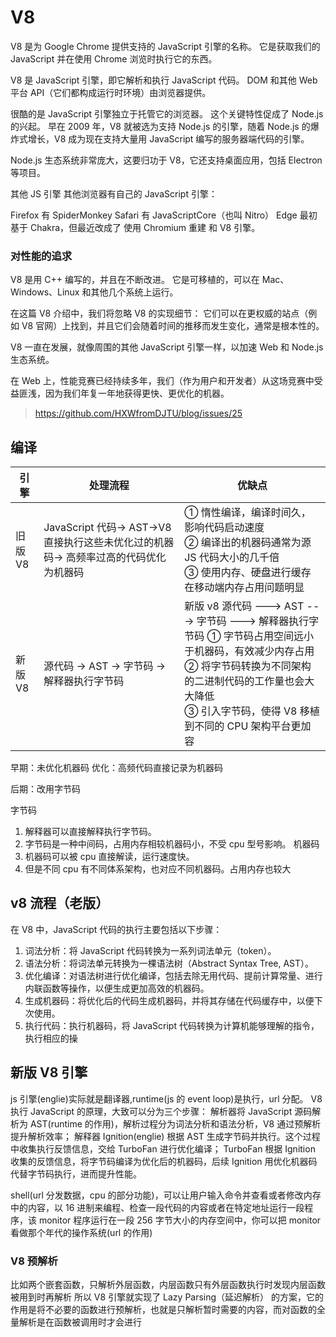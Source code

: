 # V8

V8 是为 Google Chrome 提供支持的 JavaScript 引擎的名称。 它是获取我们的 JavaScript 并在使用 Chrome 浏览时执行它的东西。

V8 是 JavaScript 引擎，即它解析和执行 JavaScript 代码。 DOM 和其他 Web 平台 API（它们都构成运行时环境）由浏览器提供。

很酷的是 JavaScript 引擎独立于托管它的浏览器。 这个关键特性促成了 Node.js 的兴起。 早在 2009 年，V8 就被选为支持 Node.js 的引擎，随着 Node.js 的爆炸式增长，V8 成为现在支持大量用 JavaScript 编写的服务器端代码的引擎。

Node.js 生态系统非常庞大，这要归功于 V8，它还支持桌面应用，包括 Electron 等项目。

其他 JS 引擎
其他浏览器有自己的 JavaScript 引擎：

Firefox 有 SpiderMonkey
Safari 有 JavaScriptCore（也叫 Nitro）
Edge 最初基于 Chakra，但最近改成了 使用 Chromium 重建 和 V8 引擎。

### 对性能的追求

V8 是用 C++ 编写的，并且在不断改进。 它是可移植的，可以在 Mac、Windows、Linux 和其他几个系统上运行。

在这篇 V8 介绍中，我们将忽略 V8 的实现细节： 它们可以在更权威的站点（例如 V8 官网）上找到，并且它们会随着时间的推移而发生变化，通常是根本性的。

V8 一直在发展，就像周围的其他 JavaScript 引擎一样，以加速 Web 和 Node.js 生态系统。

在 Web 上，性能竞赛已经持续多年，我们（作为用户和开发者）从这场竞赛中受益匪浅，因为我们年复一年地获得更快、更优化的机器。

> https://github.com/HXWfromDJTU/blog/issues/25

## 编译

| 引擎    | 处理流程                                                                              | 优缺点                                                                                                                                                                                                                              |
| ------- | ------------------------------------------------------------------------------------- | ----------------------------------------------------------------------------------------------------------------------------------------------------------------------------------------------------------------------------------- |
| 旧版 V8 | JavaScript 代码-> AST->V8 直接执行这些未优化过的机器码-> 高频率过高的代码优化为机器码 | ① 惰性编译，编译时间久，影响代码启动速度 <br/> ② 编译出的机器码通常为源 JS 代码大小的几千倍 <br/> ③ 使用内存、硬盘进行缓存在移动端内存占用问题明显                                                                                  |
| 新版 V8 | 源代码 -> AST -> 字节码 -> 解释器执行字节码                                           | 新版 v8 源代码 ---> AST ---> 字节码 ---> 解释器执行字节码 ① 字节码占用空间远小于机器码，有效减少内存占用 <br/> ② 将字节码转换为不同架构的二进制代码的工作量也会大大降低 <br/> ③ 引入字节码，使得 V8 移植到不同的 CPU 架构平台更加容 |

早期：未优化机器码
优化：高频代码直接记录为机器码

后期：改用字节码

字节码

1. 解释器可以直接解释执行字节码。
2. 字节码是一种中间码，占用内存相较机器码小，不受 cpu 型号影响。
   机器码
3. 机器码可以被 cpu 直接解读，运行速度快。
4. 但是不同 cpu 有不同体系架构，也对应不同机器码。占用内存也较大

## v8 流程（老版）

在 V8 中，JavaScript 代码的执行主要包括以下步骤：

1. 词法分析：将 JavaScript 代码转换为一系列词法单元（token）。
2. 语法分析：将词法单元转换为一棵语法树（Abstract Syntax Tree, AST）。
3. 优化编译：对语法树进行优化编译，包括去除无用代码、提前计算常量、进行内联函数等操作，以便生成更加高效的机器码。
4. 生成机器码：将优化后的代码生成机器码，并将其存储在代码缓存中，以便下次使用。
5. 执行代码：执行机器码，将 JavaScript 代码转换为计算机能够理解的指令，执行相应的操

## 新版 V8 引擎

js 引擎(englie)实际就是翻译器,runtime(js 的 event loop)是执行，url 分配。
V8 执行 JavaScript 的原理，大致可以分为三个步骤：
解析器将 JavaScript 源码解析为 AST(runtime 的作用)，解析过程分为词法分析和语法分析，V8 通过预解析提升解析效率；
解释器 Ignition(englie) 根据 AST 生成字节码并执行。这个过程中收集执行反馈信息，交给 TurboFan 进行优化编译；
TurboFan 根据 Ignition 收集的反馈信息，将字节码编译为优化后的机器码，后续 Ignition 用优化机器码代替字节码执行，进而提升性能。

shell(url 分发数据，cpu 的部分功能)，可以让用户输入命令并查看或者修改内存中的内容，以 16 进制来编程、检查一段代码的内容或者在特定地址运行一段程序，该 monitor 程序运行在一段 256 字节大小的内存空间中，你可以把 monitor 看做那个年代的操作系统(url 的作用)

### V8 预解析

比如两个嵌套函数，只解析外层函数，内层函数只有外层函数执行时发现内层函数被用到时再解析
所以 V8 引擎就实现了 Lazy Parsing（延迟解析） 的方案，它的作用是将不必要的函数进行预解析，也就是只解析暂时需要的内容，而对函数的全量解析是在函数被调用时才会进行
